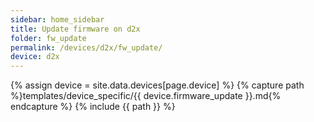 ```yaml
---
sidebar: home_sidebar
title: Update firmware on d2x
folder: fw_update
permalink: /devices/d2x/fw_update/
device: d2x
---
```

{% assign device = site.data.devices[page.device] %}
{% capture path %}templates/device_specific/{{ device.firmware_update }}.md{% endcapture %}
{% include {{ path }} %}
